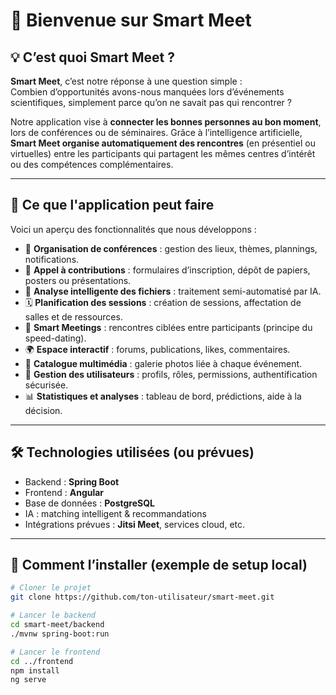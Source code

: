 # 👋 Bienvenue sur Smart Meet

## 💡 C’est quoi Smart Meet ?

**Smart Meet**, c’est notre réponse à une question simple :  
Combien d’opportunités avons-nous manquées lors d’événements scientifiques, simplement parce qu’on ne savait pas qui rencontrer ?

Notre application vise à **connecter les bonnes personnes au bon moment**, lors de conférences ou de séminaires. Grâce à l’intelligence artificielle, **Smart Meet organise automatiquement des rencontres** (en présentiel ou virtuelles) entre les participants qui partagent les mêmes centres d’intérêt ou des compétences complémentaires.

---

## 🧰 Ce que l'application peut faire

Voici un aperçu des fonctionnalités que nous développons :

- 🎤 **Organisation de conférences** : gestion des lieux, thèmes, plannings, notifications.
- 🧾 **Appel à contributions** : formulaires d’inscription, dépôt de papiers, posters ou présentations.
- 🧠 **Analyse intelligente des fichiers** : traitement semi-automatisé par IA.
- 🗓️ **Planification des sessions** : création de sessions, affectation de salles et de ressources.
- 💬 **Smart Meetings** : rencontres ciblées entre participants (principe du speed-dating).
- 🌍 **Espace interactif** : forums, publications, likes, commentaires.
- 📸 **Catalogue multimédia** : galerie photos liée à chaque événement.
- 👤 **Gestion des utilisateurs** : profils, rôles, permissions, authentification sécurisée.
- 📊 **Statistiques et analyses** : tableau de bord, prédictions, aide à la décision.

---

## 🛠️ Technologies utilisées (ou prévues)

- Backend : **Spring Boot**
- Frontend : **Angular**
- Base de données : **PostgreSQL**
- IA : matching intelligent & recommandations
- Intégrations prévues : **Jitsi Meet**, services cloud, etc.

---

## 🚀 Comment l’installer (exemple de setup local)

```bash
# Cloner le projet
git clone https://github.com/ton-utilisateur/smart-meet.git

# Lancer le backend
cd smart-meet/backend
./mvnw spring-boot:run

# Lancer le frontend
cd ../frontend
npm install
ng serve
